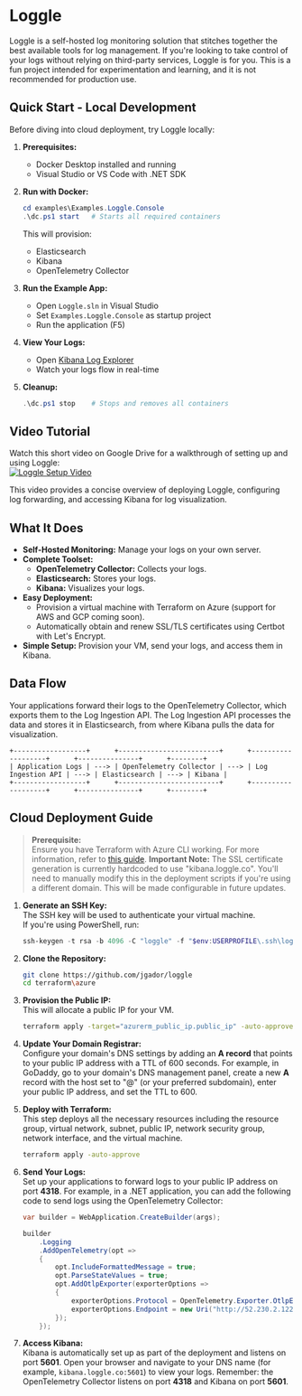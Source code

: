 # Loggle

Loggle is a self-hosted log monitoring solution that stitches together the best available tools for log management. If you're looking to take control of your logs without relying on third-party services, Loggle is for you. This is a fun project intended for experimentation and learning, and it is not recommended for production use.

## Quick Start - Local Development

Before diving into cloud deployment, try Loggle locally:

1. **Prerequisites:**
   - Docker Desktop installed and running
   - Visual Studio or VS Code with .NET SDK

2. **Run with Docker:**
   ```powershell
   cd examples\Examples.Loggle.Console
   .\dc.ps1 start   # Starts all required containers
   ```
   This will provision:
   - Elasticsearch
   - Kibana
   - OpenTelemetry Collector

3. **Run the Example App:**
   - Open `Loggle.sln` in Visual Studio
   - Set `Examples.Loggle.Console` as startup project
   - Run the application (F5)

4. **View Your Logs:**
   - Open [Kibana Log Explorer](http://localhost:5601/app/observability-logs-explorer/)
   - Watch your logs flow in real-time

5. **Cleanup:**
   ```powershell
   .\dc.ps1 stop    # Stops and removes all containers
   ```

## Video Tutorial

Watch this short video on Google Drive for a walkthrough of setting up and using Loggle:  
[![Loggle Setup Video](https://drive.google.com/thumbnail?sz=w720&id=1uOmeeH3Hq63jPdic1IZwZl8jC4rPobLj)](https://drive.google.com/file/d/1uOmeeH3Hq63jPdic1IZwZl8jC4rPobLj/view?usp=drive_link)

This video provides a concise overview of deploying Loggle, configuring log forwarding, and accessing Kibana for log visualization.

## What It Does

- **Self-Hosted Monitoring:** Manage your logs on your own server.
- **Complete Toolset:**  
  - **OpenTelemetry Collector:** Collects your logs.  
  - **Elasticsearch:** Stores your logs.  
  - **Kibana:** Visualizes your logs.
- **Easy Deployment:**  
  - Provision a virtual machine with Terraform on Azure (support for AWS and GCP coming soon).  
  - Automatically obtain and renew SSL/TLS certificates using Certbot with Let's Encrypt.
- **Simple Setup:** Provision your VM, send your logs, and access them in Kibana.

## Data Flow

Your applications forward their logs to the OpenTelemetry Collector, which exports them to the Log Ingestion API. The Log Ingestion API processes the data and stores it in Elasticsearch, from where Kibana pulls the data for visualization.

```plaintext
+------------------+      +-------------------------+      +-------------------+      +---------------+      +--------+
| Application Logs | ---> | OpenTelemetry Collector | ---> | Log Ingestion API | ---> | Elasticsearch | ---> | Kibana |
+------------------+      +-------------------------+      +-------------------+      +---------------+      +--------+
```

## Cloud Deployment Guide
> **Prerequisite:**  
> Ensure you have Terraform with Azure CLI working. For more information, refer to [this guide](https://learn.microsoft.com/en-us/azure/developer/terraform/get-started-windows-bash).
> **Important Note:** The SSL certificate generation is currently hardcoded to use "kibana.loggle.co". You'll need to manually modify this in the deployment scripts if you're using a different domain. This will be made configurable in future updates.

1. **Generate an SSH Key:**  
   The SSH key will be used to authenticate your virtual machine.  
   If you're using PowerShell, run:
    ```powershell
    ssh-keygen -t rsa -b 4096 -C "loggle" -f "$env:USERPROFILE\.ssh\loggle" -N ""
    ```

2. **Clone the Repository:**  
    ```bash
    git clone https://github.com/jgador/loggle
    cd terraform\azure
    ```

3. **Provision the Public IP:**  
    This will allocate a public IP for your VM.
    ```bash
    terraform apply -target="azurerm_public_ip.public_ip" -auto-approve
    ```

4. **Update Your Domain Registrar:**  
    Configure your domain's DNS settings by adding an **A record** that points to your public IP address with a TTL of 600 seconds. For example, in GoDaddy, go to your domain's DNS management panel, create a new **A** record with the host set to "@" (or your preferred subdomain), enter your public IP address, and set the TTL to 600.

5. **Deploy with Terraform:**  
    This step deploys all the necessary resources including the resource group, virtual network, subnet, public IP, network security group, network interface, and the virtual machine.
    ```bash
    terraform apply -auto-approve
    ```

6. **Send Your Logs:**  
    Set up your applications to forward logs to your public IP address on port **4318**. For example, in a .NET application, you can add the following code to send logs using the OpenTelemetry Collector:  
    ```csharp
    var builder = WebApplication.CreateBuilder(args);

    builder
        .Logging
        .AddOpenTelemetry(opt =>
        {
            opt.IncludeFormattedMessage = true;
            opt.ParseStateValues = true;
            opt.AddOtlpExporter(exporterOptions =>
            {
                exporterOptions.Protocol = OpenTelemetry.Exporter.OtlpExportProtocol.HttpProtobuf;
                exporterOptions.Endpoint = new Uri("http://52.230.2.122:4318/v1/logs");
            });
        });
    ```

7. **Access Kibana:**  
    Kibana is automatically set up as part of the deployment and listens on port **5601**. Open your browser and navigate to your DNS name (for example, `kibana.loggle.co:5601`) to view your logs. Remember: the OpenTelemetry Collector listens on port **4318** and Kibana on port **5601**.